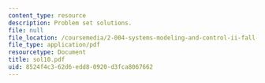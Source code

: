 ```yaml
---
content_type: resource
description: Problem set solutions.
file: null
file_location: /coursemedia/2-004-systems-modeling-and-control-ii-fall-2007/8524f4c362d6edd80920d3fca8067662_sol10.pdf
file_type: application/pdf
resourcetype: Document
title: sol10.pdf
uid: 8524f4c3-62d6-edd8-0920-d3fca8067662
---
```

